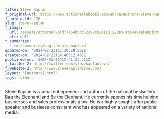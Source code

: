 ```yaml
---
title: Steve Kaplan
f_original-url: https://www.actionablebooks.com/en-ca/authors/Steve-Kaplan/
f_unique-id: '70'
slug: steve-kaplan
f_image:
  url: /assets/external/65d77a54bbcc62c98c620113_220px-stevekaplanpicture.jpeg
  alt: null
f_summaries:
  - cms/summaries/bag-the-elephant.md
updated-on: '2024-02-23T13:30:29.850Z'
created-on: '2024-02-22T16:46:12.465Z'
published-on: '2024-02-23T13:42:23.311Z'
f_twitter-2: http://twitter.com/stevekaplanlive/
f_website-2: http://www.stevekaplanlive.com/
layout: '[authors].html'
tags: authors
---
```


Steve Kaplan is a serial entrepreneur and author of the national bestsellers Bag the Elephant! and Be the Elephant. He currently spends his time helping businesses and sales professionals grow. He is a highly sought-after public speaker and business consultant who has appeared on a variety of national media.
